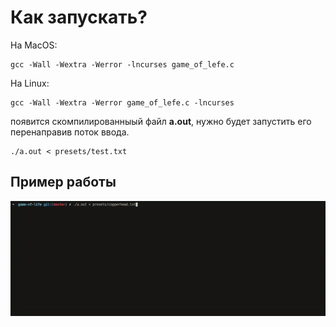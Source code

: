 # Как запускать?
На MacOS:
```
gcc -Wall -Wextra -Werror -lncurses game_of_lefe.c
```
На Linux:
```
gcc -Wall -Wextra -Werror game_of_lefe.c -lncurses
```
появится скомпилированныый файл **a.out**, нужно будет запустить его перенаправив поток ввода.
```
./a.out < presets/test.txt
```

## Пример работы
![video example](readme/video_example.gif)